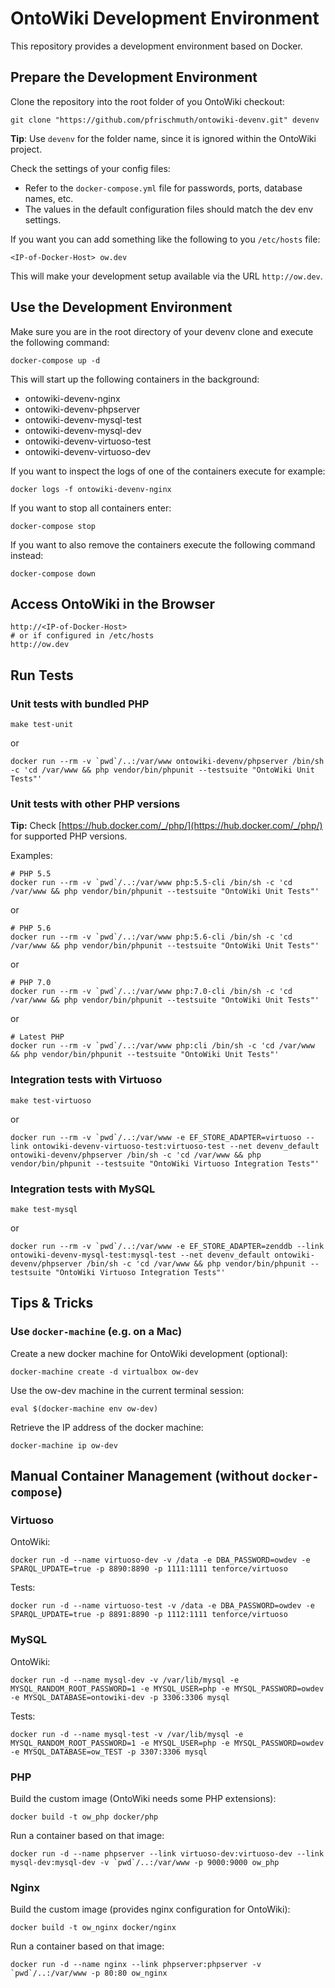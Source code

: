 # OntoWiki Development Environment
This repository provides a development environment based on Docker.

## Prepare the Development Environment

Clone the repository into the root folder of you OntoWiki checkout:

    git clone "https://github.com/pfrischmuth/ontowiki-devenv.git" devenv

**Tip**: Use `devenv` for the folder name, since it is ignored within the OntoWiki project.

Check the settings of your config files:

- Refer to the `docker-compose.yml` file for passwords, ports, database names, etc.
- The values in the default configuration files should match the dev env settings.

If you want you can add something like the following to you `/etc/hosts` file:

    <IP-of-Docker-Host> ow.dev

This will make your development setup available via the URL `http://ow.dev`.

## Use the Development Environment

Make sure you are in the root directory of your devenv clone and execute the following command:

    docker-compose up -d

This will start up the following containers in the background:

- ontowiki-devenv-nginx
- ontowiki-devenv-phpserver
- ontowiki-devenv-mysql-test
- ontowiki-devenv-mysql-dev
- ontowiki-devenv-virtuoso-test
- ontowiki-devenv-virtuoso-dev


If you want to inspect the logs of one of the containers execute for example:

    docker logs -f ontowiki-devenv-nginx

If you want to stop all containers enter:

    docker-compose stop

If you want to also remove the containers execute the following command instead:

    docker-compose down

## Access OntoWiki in the Browser

    http://<IP-of-Docker-Host>
    # or if configured in /etc/hosts
    http://ow.dev

## Run Tests

### Unit tests with bundled PHP

    make test-unit

or

    docker run --rm -v `pwd`/..:/var/www ontowiki-devenv/phpserver /bin/sh -c 'cd /var/www && php vendor/bin/phpunit --testsuite "OntoWiki Unit Tests"'

### Unit tests with other PHP versions

**Tip:** Check [https://hub.docker.com/_/php/](https://hub.docker.com/_/php/) for supported PHP versions.

Examples:

    # PHP 5.5
    docker run --rm -v `pwd`/..:/var/www php:5.5-cli /bin/sh -c 'cd /var/www && php vendor/bin/phpunit --testsuite "OntoWiki Unit Tests"'

or

    # PHP 5.6
    docker run --rm -v `pwd`/..:/var/www php:5.6-cli /bin/sh -c 'cd /var/www && php vendor/bin/phpunit --testsuite "OntoWiki Unit Tests"'

or

    # PHP 7.0
    docker run --rm -v `pwd`/..:/var/www php:7.0-cli /bin/sh -c 'cd /var/www && php vendor/bin/phpunit --testsuite "OntoWiki Unit Tests"'

or

    # Latest PHP
    docker run --rm -v `pwd`/..:/var/www php:cli /bin/sh -c 'cd /var/www && php vendor/bin/phpunit --testsuite "OntoWiki Unit Tests"'

### Integration tests with Virtuoso

    make test-virtuoso

or

    docker run --rm -v `pwd`/..:/var/www -e EF_STORE_ADAPTER=virtuoso --link ontowiki-devenv-virtuoso-test:virtuoso-test --net devenv_default ontowiki-devenv/phpserver /bin/sh -c 'cd /var/www && php vendor/bin/phpunit --testsuite "OntoWiki Virtuoso Integration Tests"'

### Integration tests with MySQL

    make test-mysql

or

    docker run --rm -v `pwd`/..:/var/www -e EF_STORE_ADAPTER=zenddb --link ontowiki-devenv-mysql-test:mysql-test --net devenv_default ontowiki-devenv/phpserver /bin/sh -c 'cd /var/www && php vendor/bin/phpunit --testsuite "OntoWiki Virtuoso Integration Tests"'

## Tips & Tricks

### Use `docker-machine` (e.g. on a Mac)

Create a new docker machine for OntoWiki development (optional):

    docker-machine create -d virtualbox ow-dev

Use the ow-dev machine in the current terminal session:

    eval $(docker-machine env ow-dev)

Retrieve the IP address of the docker machine:

    docker-machine ip ow-dev

## Manual Container Management (without `docker-compose`)

### Virtuoso

OntoWiki:

    docker run -d --name virtuoso-dev -v /data -e DBA_PASSWORD=owdev -e SPARQL_UPDATE=true -p 8890:8890 -p 1111:1111 tenforce/virtuoso

Tests:

    docker run -d --name virtuoso-test -v /data -e DBA_PASSWORD=owdev -e SPARQL_UPDATE=true -p 8891:8890 -p 1112:1111 tenforce/virtuoso

### MySQL

OntoWiki:

    docker run -d --name mysql-dev -v /var/lib/mysql -e MYSQL_RANDOM_ROOT_PASSWORD=1 -e MYSQL_USER=php -e MYSQL_PASSWORD=owdev -e MYSQL_DATABASE=ontowiki-dev -p 3306:3306 mysql

Tests:

    docker run -d --name mysql-test -v /var/lib/mysql -e MYSQL_RANDOM_ROOT_PASSWORD=1 -e MYSQL_USER=php -e MYSQL_PASSWORD=owdev -e MYSQL_DATABASE=ow_TEST -p 3307:3306 mysql

### PHP

Build the custom image (OntoWiki needs some PHP extensions):

    docker build -t ow_php docker/php

Run a container based on that image:

    docker run -d --name phpserver --link virtuoso-dev:virtuoso-dev --link mysql-dev:mysql-dev -v `pwd`/..:/var/www -p 9000:9000 ow_php

### Nginx

Build the custom image (provides nginx configuration for OntoWiki):

    docker build -t ow_nginx docker/nginx

Run a container based on that image:

    docker run -d --name nginx --link phpserver:phpserver -v `pwd`/..:/var/www -p 80:80 ow_nginx
